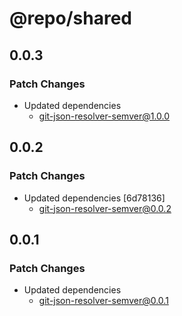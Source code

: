 # @repo/shared

## 0.0.3

### Patch Changes

- Updated dependencies
  - git-json-resolver-semver@1.0.0

## 0.0.2

### Patch Changes

- Updated dependencies [6d78136]
  - git-json-resolver-semver@0.0.2

## 0.0.1

### Patch Changes

- Updated dependencies
  - git-json-resolver-semver@0.0.1
